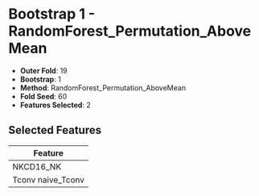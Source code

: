 # Bootstrap 1 - RandomForest_Permutation_AboveMean

- **Outer Fold**: 19
- **Bootstrap**: 1
- **Method**: RandomForest_Permutation_AboveMean
- **Fold Seed**: 60
- **Features Selected**: 2

## Selected Features

| Feature |
|---------|
| NKCD16_NK |
| Tconv naive_Tconv |
